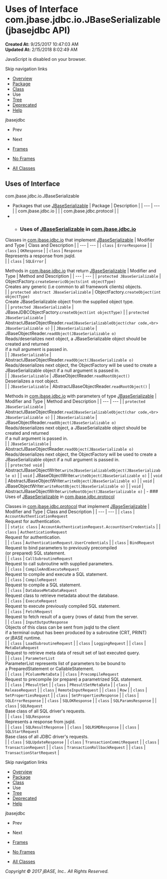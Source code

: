 # Uses of Interface com.jbase.jdbc.io.JBaseSerializable (jbasejdbc   API)

**Created At:** 9/25/2017 10:47:03 AM  
**Updated At:** 2/15/2018 8:02:49 AM  

<!--<br>    try {<br>        if (location.href.indexOf('is-external=true') == -1) {<br>            parent.document.title="Uses of Interface com.jbase.jdbc.io.JBaseSerializable (jbasejdbc   API)";<br>        }<br>    }<br>    catch(err) {<br>    }<br>//-->
JavaScript is disabled on your browser.

Skip navigation links

- [Overview](../../../../../overview-summary.html)
- [Package](/39232-io/com_jbase_jdbc_io_package-summary)
- [Class](/39232-io/com_jbase_jdbc_io_jbaseserializable "interface in com.jbase.jdbc.io")
- Use
- [Tree](/39232-io/com_jbase_jdbc_io_package-tree)
- [Deprecated](../../../../../deprecated-list.html)
- [Help](../../../../../help-doc.html)


jbasejdbc <br>

- Prev
- Next


- [Frames](../../../../../index.html?com/jbase/jdbc/io/class-use//39235-class-use/com_jbase_jdbc_io_class-use_JBaseSerializable)
- [No Frames](/39235-class-use/com_jbase_jdbc_io_class-use_JBaseSerializable)


- [All Classes](../../../../../allclasses-noframe.html)


<!--<br>  allClassesLink = document.getElementById("allclasses\_navbar\_top");<br>  if(window==top) {<br>    allClassesLink.style.display = "block";<br>  }<br>  else {<br>    allClassesLink.style.display = "none";<br>  }<br>  //-->

## Uses of Interface
com.jbase.jdbc.io.JBaseSerializable

- Packages that use [JBaseSerializable](/39232-io/com_jbase_jdbc_io_jbaseserializable "interface in com.jbase.jdbc.io") | Package | Description |
| --- | --- |
| com.jbase.jdbc.io |   |
| com.jbase.jdbc.protocol |   |
- - ### Uses of [JBaseSerializable](/39232-io/com_jbase_jdbc_io_jbaseserializable "interface in com.jbase.jdbc.io") in [com.jbase.jdbc.io](/39232-io/com_jbase_jdbc_io_package-summary)


Classes in [com.jbase.jdbc.io](/39232-io/com_jbase_jdbc_io_package-summary) that implement [JBaseSerializable](/39232-io/com_jbase_jdbc_io_jbaseserializable "interface in com.jbase.jdbc.io") | Modifier and Type | Class and Description |
| --- | --- |
| `class` | `ErrorResponse`  |
| `class` | `OKResponse`  |
| `class` | `Response`<br>Represents a response from jsqld.<br> |
| `class` | `SQLError`  |



Methods in [com.jbase.jdbc.io](/39232-io/com_jbase_jdbc_io_package-summary) that return [JBaseSerializable](/39232-io/com_jbase_jdbc_io_jbaseserializable "interface in com.jbase.jdbc.io") | Modifier and Type | Method and Description |
| --- | --- |
| `protected JBaseSerializable` | ObjectFactory.`createGenericObjects(int objectType)`<br>Creates any generic (i.e common to all framework clients) objects.<br> |
| `protected abstract JBaseSerializable` | ObjectFactory.`createObject(int objectType)`<br>Create JBaseSerializable object from the supplied object type.<br> |
| `protected JBaseSerializable` | JBaseJDBCObjectFactory.`createObject(int objectType)`  |
| `protected JBaseSerializable` | AbstractJBaseObjectReader.`readJBaseSerializableObject(char code,<br>                           JBaseSerializable o)`  |
| `JBaseSerializable` | JBaseObjectReader.`readObject(JBaseSerializable o)`<br>Reads/deserializes next object, a JBaseSerializable object should be created and returned<br> if a null argument is passed in.<br> |
| `JBaseSerializable` | AbstractJBaseObjectReader.`readObject(JBaseSerializable o)`<br>Reads/deserializes next object, the ObjectFactory will be used to create a<br> JBaseSerializable object if a null argument is passed in.<br> |
| `JBaseSerializable` | JBaseObjectReader.`readRootObject()`<br>Deserializes a root object.<br> |
| `JBaseSerializable` | AbstractJBaseObjectReader.`readRootObject()`  |



Methods in [com.jbase.jdbc.io](/39232-io/com_jbase_jdbc_io_package-summary) with parameters of type [JBaseSerializable](/39232-io/com_jbase_jdbc_io_jbaseserializable "interface in com.jbase.jdbc.io") | Modifier and Type | Method and Description |
| --- | --- |
| `protected JBaseSerializable` | AbstractJBaseObjectReader.`readJBaseSerializableObject(char code,<br>                           JBaseSerializable o)`  |
| `JBaseSerializable` | JBaseObjectReader.`readObject(JBaseSerializable o)`<br>Reads/deserializes next object, a JBaseSerializable object should be created and returned<br> if a null argument is passed in.<br> |
| `JBaseSerializable` | AbstractJBaseObjectReader.`readObject(JBaseSerializable o)`<br>Reads/deserializes next object, the ObjectFactory will be used to create a<br> JBaseSerializable object if a null argument is passed in.<br> |
| `protected void` | AbstractJBaseObjectWriter.`writeJBaseSerializableObject(JBaseSerializable o)`  |
| `void` | JBaseObjectWriter.`writeObject(JBaseSerializable o)`  |
| `void` | AbstractJBaseObjectWriter.`writeObject(JBaseSerializable o)`  |
| `void` | JBaseObjectWriter.`writeRootObject(JBaseSerializable o)`  |
| `void` | AbstractJBaseObjectWriter.`writeRootObject(JBaseSerializable o)`  |
    - ### Uses of [JBaseSerializable](/39232-io/com_jbase_jdbc_io_jbaseserializable "interface in com.jbase.jdbc.io") in [com.jbase.jdbc.protocol](/39240-protocol/com_jbase_jdbc_protocol_package-summary)


Classes in [com.jbase.jdbc.protocol](/39240-protocol/com_jbase_jdbc_protocol_package-summary) that implement [JBaseSerializable](/39232-io/com_jbase_jdbc_io_jbaseserializable "interface in com.jbase.jdbc.io") | Modifier and Type | Class and Description |
| --- | --- |
| `class` | `AccountAuthenticationRequest`<br>Request for authentication.<br> |
| `static class` | `AccountAuthenticationRequest.AccountUserCredentials`  |
| `class` | `AuthenticationRequest`<br>Request for authentication.<br> |
| `class` | `AuthenticationRequest.UserCredentials`  |
| `class` | `BindRequest`<br>Request to bind parameters to previously precompiled<br> (or prepared) SQL statement.<br> |
| `class` | `CallSubroutineRequest`<br>Request to call subroutine with supplied parameters.<br> |
| `class` | `CompileAndExecuteRequest`<br>Request to compile and execute a SQL statement.<br> |
| `class` | `CompileRequest`<br>Request to compile a SQL statement.<br> |
| `class` | `DatabaseMetaDataRequest`<br>Request class to retrieve metadata about the database.<br> |
| `class` | `ExecuteRequest`<br>Request to execute previously compiled SQL statement.<br> |
| `class` | `FetchRequest`<br>Request to fetch result of a query (rows of data) from the server.<br> |
| `class` | `InputOutputResponse`<br>Objects of this class can be sent from jsqld to the client<br> if a terminal output has been produced by a subroutine (CRT, PRINT)<br> or jBASE runtime.<br> |
| `class` | `LoadSubroutineRequest`  |
| `class` | `LoggingRequest`  |
| `class` | `MetaDataRequest`<br>Request to retrieve meta data of result set of last executed query.<br> |
| `class` | `ParameterList`<br>ParameterList represents list of parameters to be bound to<br> a PreparedStatement or CallableStatement.<br> |
| `class` | `PColumnMetaData`  |
| `class` | `PrecompileRequest`<br>Request to precompile (or prepare) a parametrized SQL statement.<br> |
| `class` | `PResultSet`  |
| `class` | `PResultSetMetaData`  |
| `class` | `ReleaseRequest`  |
| `class` | `RemoteInputRequest`  |
| `class` | `Row`  |
| `class` | `SetPropertiesRequest`  |
| `class` | `SetPropertiesResponse`  |
| `class` | `SQLErrorResponse`  |
| `class` | `SQLOKResponse`  |
| `class` | `SQLParamsResponse`  |
| `class` | `SQLRequest`<br>Base class of all SQL driver's requests.<br> |
| `class` | `SQLResponse`<br>Represents a response from jsqld.<br> |
| `class` | `SQLResultResponse`  |
| `class` | `SQLRSMDResponse`  |
| `class` | `SQLStartRequest`<br>Base class of all JDBC driver's requests.<br> |
| `class` | `SQLUpdateResponse`  |
| `class` | `TransactionCommitRequest`  |
| `class` | `TransactionRequest`  |
| `class` | `TransactionRollbackRequest`  |
| `class` | `TransactionStartRequest`  |

Skip navigation links

- [Overview](../../../../../overview-summary.html)
- [Package](/39232-io/com_jbase_jdbc_io_package-summary)
- [Class](/39232-io/com_jbase_jdbc_io_jbaseserializable "interface in com.jbase.jdbc.io")
- Use
- [Tree](/39232-io/com_jbase_jdbc_io_package-tree)
- [Deprecated](../../../../../deprecated-list.html)
- [Help](../../../../../help-doc.html)


jbasejdbc <br>

- Prev
- Next


- [Frames](../../../../../index.html?com/jbase/jdbc/io/class-use//39235-class-use/com_jbase_jdbc_io_class-use_JBaseSerializable)
- [No Frames](/39235-class-use/com_jbase_jdbc_io_class-use_JBaseSerializable)


- [All Classes](../../../../../allclasses-noframe.html)


<!--<br>  allClassesLink = document.getElementById("allclasses\_navbar\_bottom");<br>  if(window==top) {<br>    allClassesLink.style.display = "block";<br>  }<br>  else {<br>    allClassesLink.style.display = "none";<br>  }<br>  //-->

*Copyright © 2017 jBASE, Inc.. All Rights Reserved.*
